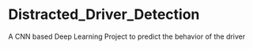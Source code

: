 # Distracted_Driver_Detection
A CNN based Deep Learning Project to predict the behavior of the driver
